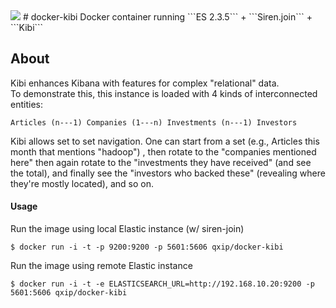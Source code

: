 <img src="https://avatars3.githubusercontent.com/u/12463357?v=3" />
# docker-kibi
Docker container running ```ES 2.3.5``` + ```Siren.join``` + ```Kibi```

## About
Kibi enhances Kibana with features for complex "relational" data.<br>
To demonstrate this, this instance is loaded with 4 kinds of interconnected entities:

```Articles (n---1) Companies (1---n) Investments (n---1) Investors```

Kibi allows set to set navigation. One can start from a set (e.g., Articles this month that mentions "hadoop") , then rotate to the "companies mentioned here" then again rotate to the "investments they have received" (and see the total), and finally see the "investors who backed these" (revealing where they're mostly located), and so on.

#### Usage

Run the image using local Elastic instance (w/ siren-join)
```
$ docker run -i -t -p 9200:9200 -p 5601:5606 qxip/docker-kibi
```

Run the image using remote Elastic instance
```
$ docker run -i -t -e ELASTICSEARCH_URL=http://192.168.10.20:9200 -p 5601:5606 qxip/docker-kibi
```
